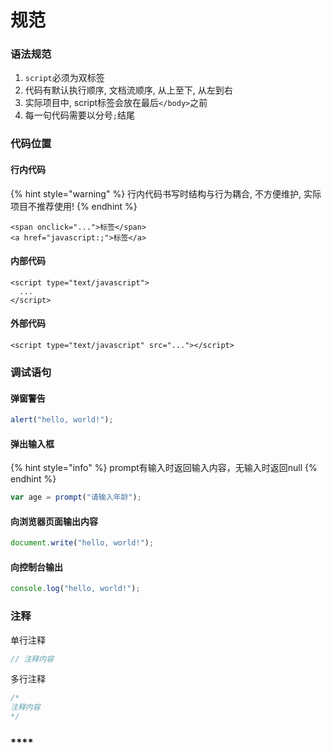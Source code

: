 # 规范

### 语法规范

1. `script`必须为双标签
2. 代码有默认执行顺序, 文档流顺序, 从上至下, 从左到右
3. 实际项目中, script标签会放在最后`</body>`之前
4. 每一句代码需要以分号`;`结尾

### 代码位置

#### 行内代码

{% hint style="warning" %}
行内代码书写时结构与行为耦合, 不方便维护, 实际项目不推荐使用!
{% endhint %}

```markup
<span onclick="...">标签</span>
<a href="javascript:;">标签</a>
```

#### 内部代码

```markup
<script type="text/javascript">
  ...    
</script>
```

#### 外部代码

```markup
<script type="text/javascript" src="..."></script>
```

### **调试语句**

#### 弹窗警告

```javascript
alert("hello, world!");
```

#### 弹出输入框

{% hint style="info" %}
prompt有输入时返回输入内容，无输入时返回null
{% endhint %}

```javascript
var age = prompt("请输入年龄");
```

#### 向浏览器页面输出内容

```javascript
document.write("hello, world!");
```

#### 向控制台输出

```javascript
console.log("hello, world!");
```

### 注释

单行注释

```javascript
// 注释内容
```

多行注释

```javascript
/*
注释内容
*/
```

### \*\*\*\*


